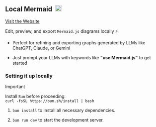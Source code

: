 ## Local Mermaid &nbsp;<img src="./src/app/favicon.ico" alt="logo" width="20" />

[Visit the Website](https://eesuhn.github.io/local-mermaid/)

Edit, preview, and export `Mermaid.js` diagrams locally ⚡

- Perfect for refining and exporting graphs generated by LLMs like ChatGPT, Claude, or Gemini

- Just prompt your LLMs with keywords like **"use Mermaid.js"** to get started

### Setting it up locally

> [!IMPORTANT]
> Install `Bun` before proceeding: <br> `curl -fsSL https://bun.sh/install | bash`

1. `bun install` to install all necessary dependencies.

2. `bun run dev` to start the development server.
